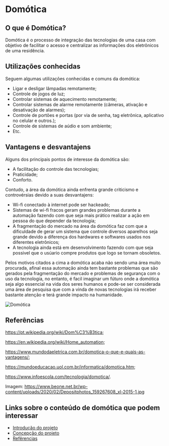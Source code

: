 # Domótica

## O que é Domótica?
Domótica é o processo de integração das tecnologias de uma casa com objetivo de facilitar o acesso e centralizar as informações dos eletrônicos de uma residência.

## Utilizações conhecidas
Seguem algumas utilizações conhecidas e comuns da domótica:
* Ligar e desligar lâmpadas remotamente;
* Controle de jogos de luz;
* Controlar sistemas de aquecimento remotamente;
* Controlar sistemas de alarme remotamente (câmeras, ativação e desativação de alarmes);
* Controle de portões e portas (por via de senha, tag eletrônica, aplicativo no celular e outros.);
* Controle de sistemas de aúdio e som ambiente;
* Etc.

## Vantagens e desvantajens
Alguns dos principais pontos de interesse da domótica são:
* A facilitação do controle das tecnologias;
* Praticidade;
* Conforto.

Contudo, a área da domótica ainda enfrenta grande criticismo e controvérsias devido a suas desvantajens:

* Wi-fi conectado à internet pode ser hackeado;
* Sistemas de wi-fi fracos geram grandes problemas durante a automação fazendo com que seja mais prático realizar a ação em pessoa do que depender da tecnologia;
* A fragmentação do mercado na área da domótica faz com que a dificuldade de gerar um sistema que controle diversos aparelhos seja grande devido a diferença dos hardwares e softwares usados nos diferentes eletrônicos;
* A tecnologia ainda está em desenvolvimento fazendo com que seja possivel que o usúario compre produtos que logo se tornam obsoletos.

Pelos motivos citados a cima a domótica acaba não sendo uma área muito procurada, afinal essa automação ainda tem bastante problemas que são gerados pela fragmentação do mercado e problemas de segurança com o uso da tecnologia, no entanto, é facil imaginar um fúturo onde a domótica seja algo essencial na vida dos seres humanos e pode-se ser considerada uma área de pesquisa que com a vinda de novas tecnologias irá receber bastante atenção e terá grande impacto na humanidade.

![Domótica](https://www.beone.net.br/wp-content/uploads/2020/02/Depositphotos_159267608_xl-2015-1.jpg)

## Referências
https://pt.wikipedia.org/wiki/Dom%C3%B3tica;

https://en.wikipedia.org/wiki/Home_automation;

https://www.mundodaeletrica.com.br/domotica-o-que-e-quais-as-vantagens/;

https://mundoeducacao.uol.com.br/informatica/domotica.htm;

https://www.infoescola.com/tecnologia/domotica/.

Imagem: https://www.beone.net.br/wp-content/uploads/2020/02/Depositphotos_159267608_xl-2015-1.jpg

## Links sobre o conteúdo de domótica que podem interessar
* [Introdução do projeto](https://github.com/MarceloZam/Projeto-Integrador-2-IFSC/blob/main/introducao.md)
* [Concepção do projeto](https://github.com/MarceloZam/Projeto-Integrador-2-IFSC/blob/main/concepcao.md)
* [Refêrencias](https://github.com/MarceloZam/Projeto-Integrador-2-IFSC/blob/main/referencias.md)


